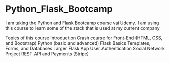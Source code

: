 # Python_Flask_Bootcamp

I am taking the Python and Flask Bootcamp course vai Udemy. 
I am using this course to learn some of the stack that is used at my current company 

Topics of this course
  Introduction 
  Crash course for Front-End (HTML, CSS, and Bootstrap)
  Python (basic and advanced)
  Flask Basics
  Templates, Forms, and Databases
  Larger Flask App
  User Authentication
  Social Network Project 
  REST API and Payments (Stripe)
